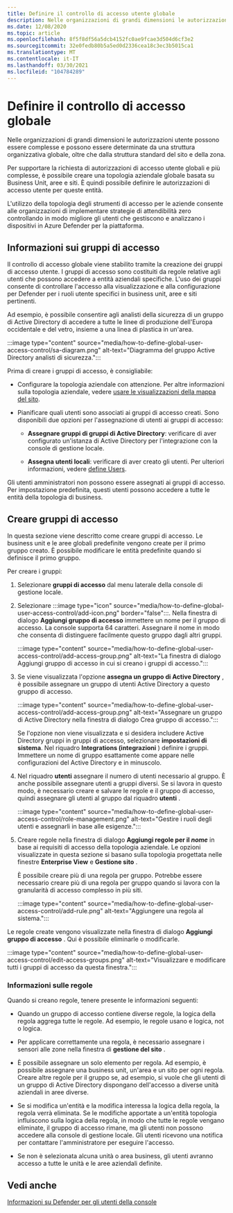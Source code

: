 ```yaml
---
title: Definire il controllo di accesso utente globale
description: Nelle organizzazioni di grandi dimensioni le autorizzazioni utente possono essere complesse e possono essere determinate da una struttura organizzativa globale, oltre che dalla struttura standard del sito e della zona.
ms.date: 12/08/2020
ms.topic: article
ms.openlocfilehash: 8f5f8df56a5dcb4152fc0ae9fcae3d504d6cf3e2
ms.sourcegitcommit: 32e0fedb80b5a5ed0d2336cea18c3ec3b5015ca1
ms.translationtype: MT
ms.contentlocale: it-IT
ms.lasthandoff: 03/30/2021
ms.locfileid: "104784289"
---
```

# <a name="define-global-access-control"></a>Definire il controllo di accesso globale

Nelle organizzazioni di grandi dimensioni le autorizzazioni utente possono essere complesse e possono essere determinate da una struttura organizzativa globale, oltre che dalla struttura standard del sito e della zona.

Per supportare la richiesta di autorizzazioni di accesso utente globali e più complesse, è possibile creare una topologia aziendale globale basata su Business Unit, aree e siti. È quindi possibile definire le autorizzazioni di accesso utente per queste entità.

L'utilizzo della topologia degli strumenti di accesso per le aziende consente alle organizzazioni di implementare strategie di attendibilità zero controllando in modo migliore gli utenti che gestiscono e analizzano i dispositivi in Azure Defender per la piattaforma.

## <a name="about-access-groups"></a>Informazioni sui gruppi di accesso

Il controllo di accesso globale viene stabilito tramite la creazione dei gruppi di accesso utente. I gruppi di accesso sono costituiti da regole relative agli utenti che possono accedere a entità aziendali specifiche. L'uso dei gruppi consente di controllare l'accesso alla visualizzazione e alla configurazione per Defender per i ruoli utente specifici in business unit, aree e siti pertinenti.

Ad esempio, è possibile consentire agli analisti della sicurezza di un gruppo di Active Directory di accedere a tutte le linee di produzione dell'Europa occidentale e del vetro, insieme a una linea di plastica in un'area.

:::image type="content" source="media/how-to-define-global-user-access-control/sa-diagram.png" alt-text="Diagramma del gruppo Active Directory analisti di sicurezza.":::

Prima di creare i gruppi di accesso, è consigliabile:

- Configurare la topologia aziendale con attenzione. Per altre informazioni sulla topologia aziendale, vedere [usare le visualizzazioni della mappa del sito](how-to-gain-insight-into-global-regional-and-local-threats.md#work-with-site-map-views).

- Pianificare quali utenti sono associati ai gruppi di accesso creati. Sono disponibili due opzioni per l'assegnazione di utenti ai gruppi di accesso:

  - **Assegnare gruppi di gruppi di Active Directory**: verificare di aver configurato un'istanza di Active Directory per l'integrazione con la console di gestione locale.
  
  - **Assegna utenti locali**: verificare di aver creato gli utenti. Per ulteriori informazioni, vedere [define Users](how-to-create-and-manage-users.md#define-users).

Gli utenti amministratori non possono essere assegnati ai gruppi di accesso. Per impostazione predefinita, questi utenti possono accedere a tutte le entità della topologia di business.

## <a name="create-access-groups"></a>Creare gruppi di accesso

In questa sezione viene descritto come creare gruppi di accesso. Le business unit e le aree globali predefinite vengono create per il primo gruppo creato. È possibile modificare le entità predefinite quando si definisce il primo gruppo.

Per creare i gruppi:

1. Selezionare **gruppi di accesso** dal menu laterale della console di gestione locale.

2. Selezionare :::image type="icon" source="media/how-to-define-global-user-access-control/add-icon.png" border="false":::. Nella finestra di dialogo **Aggiungi gruppo di accesso** immettere un nome per il gruppo di accesso. La console supporta 64 caratteri. Assegnare il nome in modo che consenta di distinguere facilmente questo gruppo dagli altri gruppi.

   :::image type="content" source="media/how-to-define-global-user-access-control/add-access-group.png" alt-text="La finestra di dialogo Aggiungi gruppo di accesso in cui si creano i gruppi di accesso.":::

3. Se viene visualizzata l'opzione **assegna un gruppo di Active Directory** , è possibile assegnare un gruppo di utenti Active Directory a questo gruppo di accesso.

   :::image type="content" source="media/how-to-define-global-user-access-control/add-access-group.png" alt-text="Assegnare un gruppo di Active Directory nella finestra di dialogo Crea gruppo di accesso.":::

   Se l'opzione non viene visualizzata e si desidera includere Active Directory gruppi in gruppi di accesso, selezionare **impostazioni di sistema**. Nel riquadro **Integrations (integrazioni** ) definire i gruppi. Immettere un nome di gruppo esattamente come appare nelle configurazioni del Active Directory e in minuscolo.

5. Nel riquadro **utenti** assegnare il numero di utenti necessario al gruppo. È anche possibile assegnare utenti a gruppi diversi. Se si lavora in questo modo, è necessario creare e salvare le regole e il gruppo di accesso, quindi assegnare gli utenti al gruppo dal riquadro **utenti** .

   :::image type="content" source="media/how-to-define-global-user-access-control/role-management.png" alt-text="Gestire i ruoli degli utenti e assegnarli in base alle esigenze.":::

6. Creare regole nella finestra di dialogo **Aggiungi regole per il *nome*** in base ai requisiti di accesso della topologia aziendale. Le opzioni visualizzate in questa sezione si basano sulla topologia progettata nelle finestre **Enterprise View** e **Gestione sito** . 

   È possibile creare più di una regola per gruppo. Potrebbe essere necessario creare più di una regola per gruppo quando si lavora con la granularità di accesso complesso in più siti. 

   :::image type="content" source="media/how-to-define-global-user-access-control/add-rule.png" alt-text="Aggiungere una regola al sistema.":::

Le regole create vengono visualizzate nella finestra di dialogo **Aggiungi gruppo di accesso** . Qui è possibile eliminarle o modificarle.

:::image type="content" source="media/how-to-define-global-user-access-control/edit-access-groups.png" alt-text="Visualizzare e modificare tutti i gruppi di accesso da questa finestra.":::

### <a name="about-rules"></a>Informazioni sulle regole

Quando si creano regole, tenere presente le informazioni seguenti:

- Quando un gruppo di accesso contiene diverse regole, la logica della regola aggrega tutte le regole. Ad esempio, le regole usano e logica, not o logica.

- Per applicare correttamente una regola, è necessario assegnare i sensori alle zone nella finestra di **gestione del sito** .

- È possibile assegnare un solo elemento per regola. Ad esempio, è possibile assegnare una business unit, un'area e un sito per ogni regola. Creare altre regole per il gruppo se, ad esempio, si vuole che gli utenti di un gruppo di Active Directory dispongano dell'accesso a diverse unità aziendali in aree diverse.

- Se si modifica un'entità e la modifica interessa la logica della regola, la regola verrà eliminata. Se le modifiche apportate a un'entità topologia influiscono sulla logica della regola, in modo che tutte le regole vengano eliminate, il gruppo di accesso rimane, ma gli utenti non possono accedere alla console di gestione locale. Gli utenti ricevono una notifica per contattare l'amministratore per eseguire l'accesso.

- Se non è selezionata alcuna unità o area business, gli utenti avranno accesso a tutte le unità e le aree aziendali definite.

## <a name="see-also"></a>Vedi anche

[Informazioni su Defender per gli utenti della console](how-to-create-and-manage-users.md)
